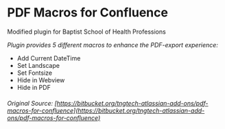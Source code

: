 # PDF Macros for Confluence  
Modified plugin for Baptist School of Health Professions  
  
*Plugin provides 5 different macros to enhance the PDF-export experience:*  
* Add Current DateTime  
* Set Landscape  
* Set Fontsize  
* Hide in Webview  
* Hide in PDF  

###### Original Source: *[https://bitbucket.org/tngtech-atlassian-add-ons/pdf-macros-for-confluence](https://bitbucket.org/tngtech-atlassian-add-ons/pdf-macros-for-confluence)*
  
